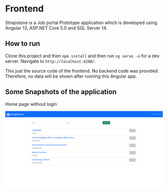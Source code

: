 # Frontend

Strapstone is a Job portal Prototype application which is developed using Angular 13, ASP.NET Core 5.0 and SQL Server 14.

## How to run

Clone this project and then `npm install` and then
run `ng serve -o` for a dev server. Navigate to `http://localhost:4200/`. 

This just the source code of the frontend. No backend code was provided. Therefore, no data will be shown after running this Angular app.

## Some Snapshots of the application

Home page without login

![ezcv logo](https://github.com/codebangla/strapstone-frontend/blob/master/src/assets/images/home-page-without-login.png)





